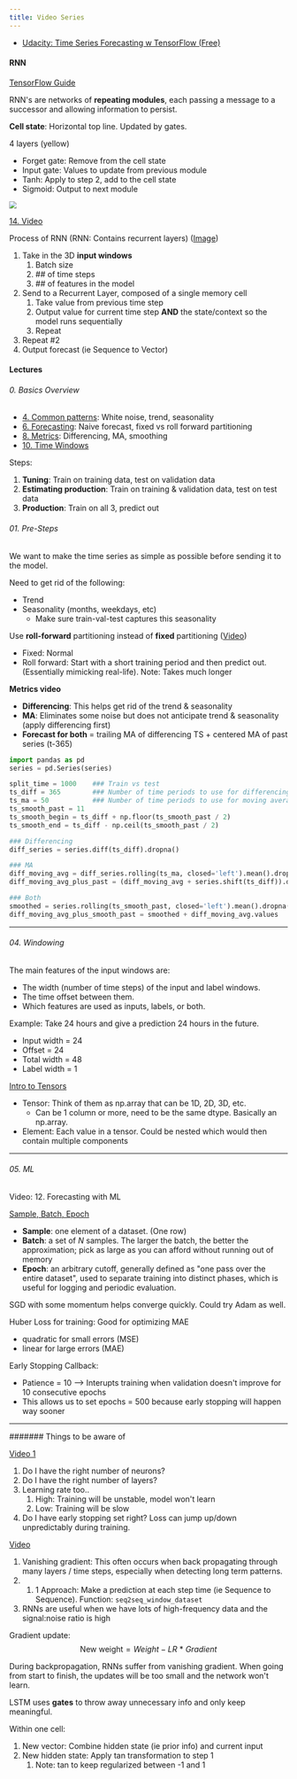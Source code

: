 ```yaml
---
title: Video Series
---
```


- [Udacity: Time Series Forecasting w TensorFlow (Free)](https://learn.udacity.com/courses/ud187)


#### RNN

[TensorFlow Guide](https://colah.github.io/posts/2015-08-Understanding-LSTMs/)

RNN's are networks of **repeating modules**, each passing a message to a successor and allowing information to persist.

**Cell state**: Horizontal top line. Updated by gates.

4 layers (yellow)
- Forget gate: Remove from the cell state
- Input gate: Values to update from previous module
- Tanh: Apply to step 2, add to the cell state
- Sigmoid: Output to next module

<img src="https://i.imgur.com/dscDU4d.png" style="zoom:80%;" />



[14. Video](https://classroom.udacity.com/courses/ud187/lessons/6d543d5c-6b18-4ecf-9f0f-3fd034acd2cc/concepts/cb52c9ee-1abd-48d0-818a-3f7342a7b079)

Process of RNN (RNN: Contains recurrent layers) ([Image](https://i.imgur.com/CVLyo94.png))

1. Take in the 3D **input windows**
   1. Batch size
   2. \## of time steps
   3. \## of features in the model
2. Send to a Recurrent Layer, composed of a single memory cell
   1. Take value from previous time step
   2. Output value for current time step **AND** the state/context so the model runs sequentially
   3. Repeat
3. Repeat \#2
4. Output forecast (ie Sequence to Vector)



#### Lectures

###### 0. Basics Overview
- [4. Common patterns](https://learn.udacity.com/courses/ud187/lessons/6d543d5c-6b18-4ecf-9f0f-3fd034acd2cc/concepts/6630bdbc-2063-4010-83a4-6b61d1baebbc): White noise, trend, seasonality
- [6. Forecasting](https://learn.udacity.com/courses/ud187/lessons/6d543d5c-6b18-4ecf-9f0f-3fd034acd2cc/concepts/23defc4f-9b23-4335-84e4-6779d3cdd0b0): Naive forecast, fixed vs roll forward partitioning
- [8. Metrics](https://learn.udacity.com/courses/ud187/lessons/6d543d5c-6b18-4ecf-9f0f-3fd034acd2cc/concepts/1c065978-54ce-48cc-afb4-99113a9acf16): Differencing, MA, smoothing
- [10. Time Windows](https://learn.udacity.com/courses/ud187/lessons/6d543d5c-6b18-4ecf-9f0f-3fd034acd2cc/concepts/d4f22578-ee8f-4c2c-ad4f-c7421f5406e4)

Steps:
1. **Tuning**: Train on training data, test on validation data
2. **Estimating production**: Train on training & validation data, test on test data
3. **Production**: Train on all 3, predict out

###### 01. Pre-Steps

We want to make the time series as simple as possible before sending it to the model.

Need to get rid of the following:
- Trend
- Seasonality (months, weekdays, etc)
  - Make sure train-val-test captures this seasonality

Use **roll-forward** partitioning instead of **fixed** partitioning  ([Video](https://learn.udacity.com/courses/ud187/lessons/6d543d5c-6b18-4ecf-9f0f-3fd034acd2cc/concepts/23defc4f-9b23-4335-84e4-6779d3cdd0b0))
- Fixed: Normal
- Roll forward: Start with a short training period and then predict out. (Essentially mimicking real-life).
  Note: Takes much longer


**Metrics video**
- **Differencing**: This helps get rid of the trend & seasonality
- **MA**: Eliminates some noise but does not anticipate trend & seasonality (apply differencing first)
- **Forecast for both** = trailing MA of differencing TS + centered MA of past series (t-365)

```python
import pandas as pd
series = pd.Series(series)

split_time = 1000    ### Train vs test
ts_diff = 365        ### Number of time periods to use for differencing
ts_ma = 50           ### Number of time periods to use for moving average
ts_smooth_past = 11
ts_smooth_begin = ts_diff + np.floor(ts_smooth_past / 2)
ts_smooth_end = ts_diff - np.ceil(ts_smooth_past / 2)

### Differencing
diff_series = series.diff(ts_diff).dropna()

### MA
diff_moving_avg = diff_series.rolling(ts_ma, closed='left').mean().dropna().iloc[split_time - ts_diff - ts_ma:]
diff_moving_avg_plus_past = (diff_moving_avg + series.shift(ts_diff)).dropna()

### Both
smoothed = series.rolling(ts_smooth_past, closed='left').mean().dropna().iloc[split_time - int(ts_smooth_begin):-int(ts_smooth_end)]
diff_moving_avg_plus_smooth_past = smoothed + diff_moving_avg.values
```

---
###### 04. Windowing

The main features of the input windows are:
- The width (number of time steps) of the input and label windows.
- The time offset between them.
- Which features are used as inputs, labels, or both.

Example: Take 24 hours and give a prediction 24 hours in the future.
- Input width = 24
- Offset = 24
- Total width = 48
- Label width = 1

[Intro to Tensors](https://www.tensorflow.org/guide/tensor)  
- Tensor: Think of them as np.array that can be 1D, 2D, 3D, etc.
  - Can be 1 column or more, need to be the same dtype. Basically an np.array.
- Element: Each value in a tensor. Could be nested which would then contain multiple components

---

###### 05. ML

Video: 12. Forecasting with ML

[Sample, Batch, Epoch](https://keras.io/getting_started/faq/#what-do-sample-batch-and-epoch-mean)
- **Sample**: one element of a dataset. (One row)
- **Batch**: a set of *N* samples. The larger the batch, the better the approximation; pick as large as you can afford without running out of memory
- **Epoch**: an arbitrary cutoff, generally defined as "one pass over the entire dataset", used to separate training into distinct phases, which is useful for logging and periodic evaluation.

SGD with some momentum helps converge quickly. Could try Adam as well.

Huber Loss for training: Good for optimizing MAE
- quadratic for small errors (MSE)
- linear for large errors (MAE)

Early Stopping Callback:
- Patience = 10  --> Interupts training when validation doesn't improve for 10 consecutive epochs
- This allows us to set epochs = 500 because early stopping will happen way sooner

---

####### Things to be aware of

[Video 1](https://classroom.udacity.com/courses/ud187/lessons/6d543d5c-6b18-4ecf-9f0f-3fd034acd2cc/concepts/29b5712f-4228-4503-a0e2-3a00a0cfd530)
1. Do I have the right number of neurons?
2. Do I have the right number of layers?
3. Learning rate too..
   1. High: Training will be unstable, model won't learn
   2. Low: Training will be slow
4. Do I have early stopping set right? Loss can jump up/down unpredictably during training.


[Video](https://classroom.udacity.com/courses/ud187/lessons/6d543d5c-6b18-4ecf-9f0f-3fd034acd2cc/concepts/0132f4de-dbaf-4d30-b562-f6469c7da3a8)
1. Vanishing gradient: This often occurs when back propagating through many layers / time steps, especially when detecting long term patterns.
2. 1. 1 Approach: Make a prediction at each step time (ie Sequence to Sequence). Function: `seq2seq_window_dataset`
3. RNNs are useful when we have lots of high-frequency data and the signal:noise ratio is high


Gradient update: $$\text{New weight} = Weight - LR \: * \: Gradient$$

During backpropagation, RNNs suffer from vanishing gradient. When going from start to finish, the updates will be too small and the network won't learn.

LSTM uses **gates** to throw away unnecessary info and only keep meaningful.

Within one cell:
1. New vector: Combine hidden state (ie prior info) and current input
2. New hidden state: Apply tan transformation to step 1
   1. Note: tan to keep regularized between -1 and 1

